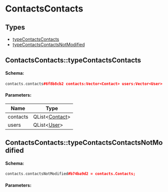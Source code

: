 # ContactsContacts

## Types

* [typeContactsContacts](#contactscontactstypecontactscontacts)
* [typeContactsContactsNotModified](#contactscontactstypecontactscontactsnotmodified)

## ContactsContacts::typeContactsContacts

#### Schema:

```c++
contacts.contacts#6f8b8cb2 contacts:Vector<Contact> users:Vector<User> = contacts.Contacts;
```

#### Parameters:

|Name|Type|
|----|----|
|contacts|QList&lt;[Contact](contact.md)&gt;|
|users|QList&lt;[User](user.md)&gt;|

## ContactsContacts::typeContactsContactsNotModified

#### Schema:

```c++
contacts.contactsNotModified#b74ba9d2 = contacts.Contacts;
```

#### Parameters:


